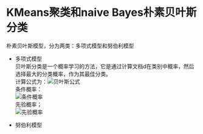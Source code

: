 KMeans聚类和naive Bayes朴素贝叶斯分类<br>
====
朴素贝叶斯模型，分为两类：多项式模型和努伯利模型<br>
* 多项式模型<br>
		贝叶斯分类是一个概率学习的方法，它是通过计算文档d在类别中概率，然后选择最大的分类概率，作为其最佳分类。<br>
		计算公式为：![贝叶斯公式](https://nlp.stanford.edu/IR-book/html/htmledition/img865.png)<br>
		条件概率：<br>
								![条件概率](https://nlp.stanford.edu/IR-book/html/htmledition/img866.png)<br>
		先验概率；<br>
								![先验概率](https://nlp.stanford.edu/IR-book/html/htmledition/img870.png)<br>
				
    

* 努伯利模型




